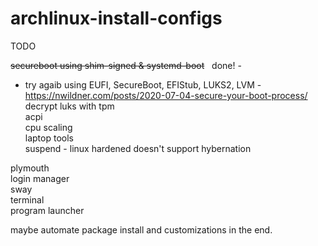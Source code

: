 # archlinux-install-configs

TODO <br/>

~~secureboot using shim-signed & systemd-boot~~ &nbsp; done! - 
   - try agaib using EUFI, SecureBoot, EFIStub, LUKS2, LVM - https://nwildner.com/posts/2020-07-04-secure-your-boot-process/
decrypt luks with tpm </br>
acpi <br/>
cpu scaling <br/>
laptop tools <br/>
suspend - linux hardened doesn't support hybernation <br/>

plymouth <br/>
login manager <br/>
sway <br/>
   terminal <br/>
   program launcher <br/>

maybe automate package install and customizations in the end.
